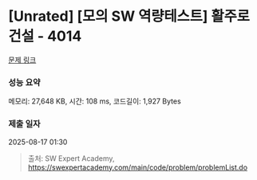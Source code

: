 # [Unrated] [모의 SW 역량테스트] 활주로 건설 - 4014 

[문제 링크](https://swexpertacademy.com/main/code/problem/problemDetail.do?contestProbId=AWIeW7FakkUDFAVH) 

### 성능 요약

메모리: 27,648 KB, 시간: 108 ms, 코드길이: 1,927 Bytes

### 제출 일자

2025-08-17 01:30



> 출처: SW Expert Academy, https://swexpertacademy.com/main/code/problem/problemList.do